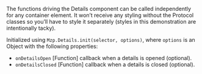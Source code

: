The functions driving the Details component can be called independently for any
container element. It won’t receive any styling without the Protocol classes so
you’ll have to style it separately (styles in this demonstration are intentionally
tacky).

Initialized using `Mzp.Details.init(selector, options)`, where `options` is an
Object with the following properties:
- `onDetailsOpen` [Function] callback when a details is opened (optional).
- `onDetailsClosed` [Function] callback when a details is closed (optional).

